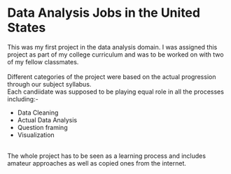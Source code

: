 # Data Analysis Jobs in the United States

This was my first project in the data analysis domain. I was assigned this project as part of my college curriculum and was to be worked on with two of my fellow classmates.
<br><br>
Different categories of the project were based on the actual progression through our subject syllabus. 
<br>
Each candiidate was supposed to be playing equal role in all the processes including:-
 - Data Cleaning
 - Actual Data Analysis
 - Question framing
 - Visualization
<br>
The whole project has to be seen as a learning process and includes amateur approaches as well as copied ones from the internet.
